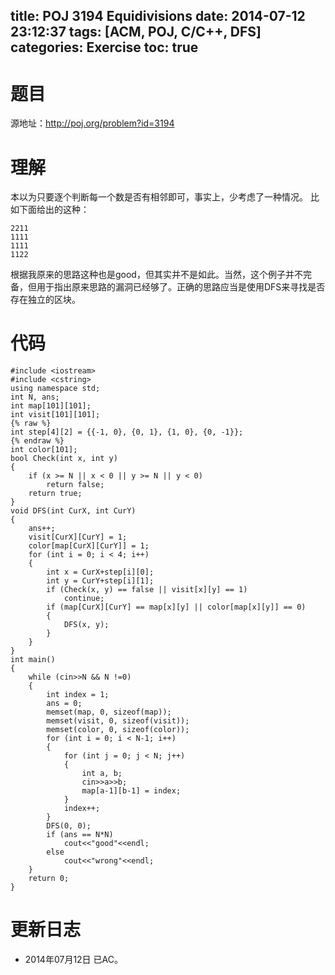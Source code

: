 title: POJ 3194 Equidivisions
date: 2014-07-12 23:12:37
tags: [ACM, POJ, C/C++, DFS]
categories: Exercise
toc: true
---
# 题目
源地址：http://poj.org/problem?id=3194

# 理解
本以为只要逐个判断每一个数是否有相邻即可，事实上，少考虑了一种情况。
比如下面给出的这种：
```
2211
1111
1111
1122
```
根据我原来的思路这种也是good，但其实并不是如此。当然，这个例子并不完备，但用于指出原来思路的漏洞已经够了。正确的思路应当是使用DFS来寻找是否存在独立的区块。

<!-- more -->

# 代码
```
#include <iostream>
#include <cstring>
using namespace std;
int N, ans;
int map[101][101];  
int visit[101][101];  
{% raw %}
int step[4][2] = {{-1, 0}, {0, 1}, {1, 0}, {0, -1}};  
{% endraw %}
int color[101];  
bool Check(int x, int y)  
{  
    if (x >= N || x < 0 || y >= N || y < 0)  
        return false;  
    return true;  
}  
void DFS(int CurX, int CurY)  
{  
    ans++;  
    visit[CurX][CurY] = 1;  
    color[map[CurX][CurY]] = 1;  
    for (int i = 0; i < 4; i++)  
    {  
        int x = CurX+step[i][0];  
        int y = CurY+step[i][1];  
        if (Check(x, y) == false || visit[x][y] == 1)  
            continue;  
        if (map[CurX][CurY] == map[x][y] || color[map[x][y]] == 0)  
        {  
            DFS(x, y);  
        }  
    }  
}  
int main()  
{  
    while (cin>>N && N !=0)  
    {  
        int index = 1;  
        ans = 0;  
        memset(map, 0, sizeof(map));  
        memset(visit, 0, sizeof(visit));  
        memset(color, 0, sizeof(color));  
        for (int i = 0; i < N-1; i++)  
        {  
            for (int j = 0; j < N; j++)  
            {  
                int a, b;  
                cin>>a>>b;  
                map[a-1][b-1] = index;  
            }  
            index++;  
        }  
        DFS(0, 0);  
        if (ans == N*N)  
            cout<<"good"<<endl;  
        else  
            cout<<"wrong"<<endl;  
    }  
    return 0;  
}
```

# 更新日志
- 2014年07月12日 已AC。